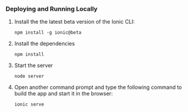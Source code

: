 ### Deploying and Running Locally

1. Install the the latest beta version of the Ionic CLI:
    ```
    npm install -g ionic@beta
    ```


1. Install the dependencies
    ```
    npm install
    ```
    
1. Start the server
    ```
    node server
    ```

1. Open another command prompt and type the following command to build the app and start it in the browser:
    ```
    ionic serve
    ```
    

